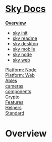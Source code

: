 <!--- This Overview was auto-generated using "npx sky readme" --> 

# [Sky Docs](/README.md)

**[Overview](..%2F..%2Fdocs%2Foverview%2FOverview.md)**   
* [sky init](..%2F..%2Fdocs%2Foverview%2F1.sky-init%2Fsky%20init.md)
* [sky readme](..%2F..%2Fdocs%2Foverview%2F2.sky-readme%2Fsky%20readme.md)
* [sky desktop](..%2F..%2Fdocs%2Foverview%2Fsky-desktop%2Fsky%20desktop.md)
* [sky mobile](..%2F..%2Fdocs%2Foverview%2Fsky-mobile%2Fsky%20mobile.md)
* [sky node](..%2F..%2Fdocs%2Foverview%2Fsky-node%2Fsky%20node.md)
* [sky web](..%2F..%2Fdocs%2Foverview%2Fsky-web%2Fsky%20web.md)
  
[Platform: Node](..%2F..%2F%40node%2FPlatform%3A%20Node.md)   
[Platform: Web](..%2F..%2F%40web%2FPlatform%3A%20Web.md)   
[Ables](..%2F..%2Fables%2FAbles.md)   
[cameras](..%2F..%2Fcameras%2Fcameras.md)   
[components](..%2F..%2Fcomponents%2Fcomponents.md)   
[Crypto](..%2F..%2Fcrypto%2FCrypto.md)   
[Features](..%2F..%2Ffeatures%2FFeatures.md)   
[Helpers](..%2F..%2Fhelpers%2FHelpers.md)   
[Standard](..%2F..%2Fstandard%2FStandard.md)   

# Overview